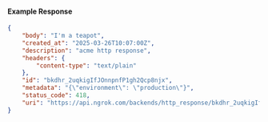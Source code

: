 <!-- Code generated for API Clients. DO NOT EDIT. -->

#### Example Response

```json
{
	"body": "I'm a teapot",
	"created_at": "2025-03-26T10:07:00Z",
	"description": "acme http response",
	"headers": {
		"content-type": "text/plain"
	},
	"id": "bkdhr_2uqkigIfJOnnpnfP1gh2Qcp8njx",
	"metadata": "{\"environment\": \"production\"}",
	"status_code": 418,
	"uri": "https://api.ngrok.com/backends/http_response/bkdhr_2uqkigIfJOnnpnfP1gh2Qcp8njx"
}
```

